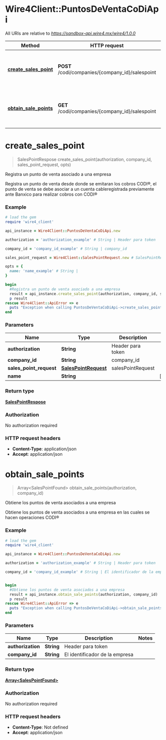 # Wire4Client::PuntosDeVentaCoDiApi

All URIs are relative to *https://sandbox-api.wire4.mx/wire4/1.0.0*

Method | HTTP request | Description
------------- | ------------- | -------------
[**create_sales_point**](PuntosDeVentaCoDiApi.md#create_sales_point) | **POST** /codi/companies/{company_id}/salespoint | Registra un punto de venta asociado a una empresa
[**obtain_sale_points**](PuntosDeVentaCoDiApi.md#obtain_sale_points) | **GET** /codi/companies/{company_id}/salespoint | Obtiene los puntos de venta asociados a una empresa


# **create_sales_point**
> SalesPointRespose create_sales_point(authorization, company_id, sales_point_request, opts)

Registra un punto de venta asociado a una empresa

Registra un punto de venta desde donde se emitaran los cobros CODI®, el punto de venta se debe asociar a un cuenta cableregistrada previamente ante Banxico para realizar cobros con CODI®

### Example
```ruby
# load the gem
require 'wire4_client'

api_instance = Wire4Client::PuntosDeVentaCoDiApi.new

authorization = 'authorization_example' # String | Header para token

company_id = 'company_id_example' # String | company_id

sales_point_request = Wire4Client::SalesPointRequest.new # SalesPointRequest | salesPointRequest

opts = { 
  name: 'name_example' # String | 
}

begin
  #Registra un punto de venta asociado a una empresa
  result = api_instance.create_sales_point(authorization, company_id, sales_point_request, opts)
  p result
rescue Wire4Client::ApiError => e
  puts "Exception when calling PuntosDeVentaCoDiApi->create_sales_point: #{e}"
end
```

### Parameters

Name | Type | Description  | Notes
------------- | ------------- | ------------- | -------------
 **authorization** | **String**| Header para token | 
 **company_id** | **String**| company_id | 
 **sales_point_request** | [**SalesPointRequest**](SalesPointRequest.md)| salesPointRequest | 
 **name** | **String**|  | [optional] 

### Return type

[**SalesPointRespose**](SalesPointRespose.md)

### Authorization

No authorization required

### HTTP request headers

 - **Content-Type**: application/json
 - **Accept**: application/json



# **obtain_sale_points**
> Array&lt;SalesPointFound&gt; obtain_sale_points(authorization, company_id)

Obtiene los puntos de venta asociados a una empresa

Obtiene los puntos de venta asociados a una empresa en las cuales se hacen operaciones CODI®

### Example
```ruby
# load the gem
require 'wire4_client'

api_instance = Wire4Client::PuntosDeVentaCoDiApi.new

authorization = 'authorization_example' # String | Header para token

company_id = 'company_id_example' # String | El identificador de la empresa


begin
  #Obtiene los puntos de venta asociados a una empresa
  result = api_instance.obtain_sale_points(authorization, company_id)
  p result
rescue Wire4Client::ApiError => e
  puts "Exception when calling PuntosDeVentaCoDiApi->obtain_sale_points: #{e}"
end
```

### Parameters

Name | Type | Description  | Notes
------------- | ------------- | ------------- | -------------
 **authorization** | **String**| Header para token | 
 **company_id** | **String**| El identificador de la empresa | 

### Return type

[**Array&lt;SalesPointFound&gt;**](SalesPointFound.md)

### Authorization

No authorization required

### HTTP request headers

 - **Content-Type**: Not defined
 - **Accept**: application/json



